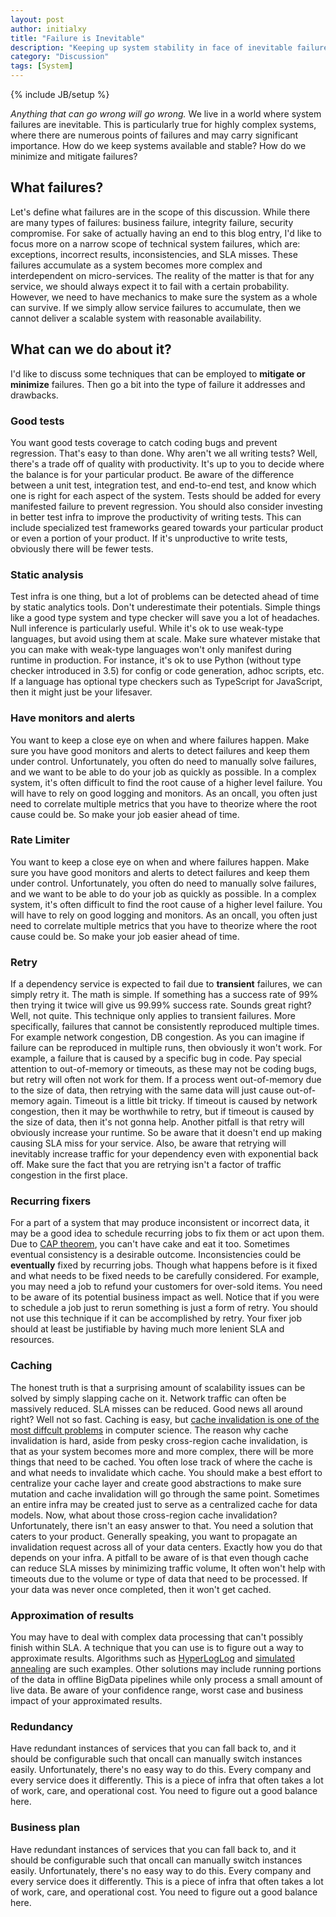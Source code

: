 ```yaml
---
layout: post
author: initialxy
title: "Failure is Inevitable"
description: "Keeping up system stability in face of inevitable failures"
category: "Discussion"
tags: [System]
---
```

{% include JB/setup %}

_Anything that can go wrong will go wrong._ We live in a world where system failures are inevitable. This is particularly true for highly complex systems, where there are numerous points of failures and may carry significant importance. How do we keep systems available and stable? How do we minimize and mitigate failures?<!--more-->

## What failures?
Let's define what failures are in the scope of this discussion. While there are many types of failures: business failure, integrity failure, security compromise. For sake of actually having an end to this blog entry, I'd like to focus more on a narrow scope of technical system failures, which are: exceptions, incorrect results, inconsistencies, and SLA misses. These failures accumulate as a system becomes more complex and interdependent on micro-services. The reality of the matter is that for any service, we should always expect it to fail with a certain probability. However, we need to have mechanics to make sure the system as a whole can survive. If we simply allow service failures to accumulate, then we cannot deliver a scalable system with reasonable availability.

## What can we do about it?
I'd like to discuss some techniques that can be employed to **mitigate or minimize** failures. Then go a bit into the type of failure it addresses and drawbacks.

### Good tests
You want good tests coverage to catch coding bugs and prevent regression. That's easy to than done. Why aren't we all writing tests? Well, there's a trade off of quality with productivity. It's up to you to decide where the balance is for your particular product. Be aware of the difference between a unit test, integration test, and end-to-end test, and know which one is right for each aspect of the system. Tests should be added for every manifested failure to prevent regression. You should also consider investing in better test infra to improve the productivity of writing tests. This can include specialized test frameworks geared towards your particular product or even a portion of your product. If it's unproductive to write tests, obviously there will be fewer tests.

### Static analysis
Test infra is one thing, but a lot of problems can be detected ahead of time by static analytics tools. Don't underestimate their potentials. Simple things like a good type system and type checker will save you a lot of headaches. Null inference is particularly useful. While it's ok to use weak-type languages, but avoid using them at scale. Make sure whatever mistake that you can make with weak-type languages won't only manifest during runtime in production. For instance, it's ok to use Python (without type checker introduced in 3.5) for config or code generation, adhoc scripts, etc. If a language has optional type checkers such as TypeScript for JavaScript, then it might just be your lifesaver.

### Have monitors and alerts
You want to keep a close eye on when and where failures happen. Make sure you have good monitors and alerts to detect failures and keep them under control. Unfortunately, you often do need to manually solve failures, and we want to be able to do your job as quickly as possible. In a complex system, it's often difficult to find the root cause of a higher level failure. You will have to rely on good logging and monitors. As an oncall, you often just need to correlate multiple metrics that you have to theorize where the root cause could be. So make your job easier ahead of time.

### Rate Limiter
You want to keep a close eye on when and where failures happen. Make sure you have good monitors and alerts to detect failures and keep them under control. Unfortunately, you often do need to manually solve failures, and we want to be able to do your job as quickly as possible. In a complex system, it's often difficult to find the root cause of a higher level failure. You will have to rely on good logging and monitors. As an oncall, you often just need to correlate multiple metrics that you have to theorize where the root cause could be. So make your job easier ahead of time.


### Retry
If a dependency service is expected to fail due to **transient** failures, we can simply retry it. The math is simple. If something has a success rate of 99% then trying it twice will give us 99.99% success rate. Sounds great right? Well, not quite. This technique only applies to transient failures. More specifically, failures that cannot be consistently reproduced multiple times. For example network congestion, DB congestion. As you can imagine if failure can be reproduced in multiple runs, then obviously it won't work. For example, a failure that is caused by a specific bug in code. Pay special attention to out-of-memory or timeouts, as these may not be coding bugs, but retry will often not work for them. If a process went out-of-memory due to the size of data, then retrying with the same data will just cause out-of-memory again. Timeout is a little bit tricky. If timeout is caused by network congestion, then it may be worthwhile to retry, but if timeout is caused by the size of data, then it's not gonna help. Another pitfall is that retry will obviously increase your runtime. So be aware that it doesn't end up making causing SLA miss for your service. Also, be aware that retrying will inevitably increase traffic for your dependency even with exponential back off. Make sure the fact that you are retrying isn't a factor of traffic congestion in the first place.

### Recurring fixers
For a part of a system that may produce inconsistent or incorrect data, it may be a good idea to schedule recurring jobs to fix them or act upon them. Due to [CAP theorem](https://en.wikipedia.org/wiki/CAP_theorem), you can't have cake and eat it too. Sometimes eventual consistency is a desirable outcome. Inconsistencies could be **eventually** fixed by recurring jobs. Though what happens before is it fixed and what needs to be fixed needs to be carefully considered. For example, you may need a job to refund your customers for over-sold items. You need to be aware of its potential business impact as well. Notice that if you were to schedule a job just to rerun something is just a form of retry. You should not use this technique if it can be accomplished by retry. Your fixer job should at least be justifiable by having much more lenient SLA and resources.

### Caching
The honest truth is that a surprising amount of scalability issues can be solved by simply slapping cache on it. Network traffic can often be massively reduced. SLA misses can be reduced. Good news all around right? Well not so fast. Caching is easy, but [cache invalidation is one of the most diffcult problems](https://martinfowler.com/bliki/TwoHardThings.html) in computer science. The reason why cache invalidation is hard, aside from pesky cross-region cache invalidation, is that as your system becomes more and more complex, there will be more things that need to be cached. You often lose track of where the cache is and what needs to invalidate which cache. You should make a best effort to centralize your cache layer and create good abstractions to make sure mutation and cache invalidation will go through the same point. Sometimes an entire infra may be created just to serve as a centralized cache for data models. Now, what about those cross-region cache invalidation? Unfortunately, there isn't an easy answer to that. You need a solution that caters to your product. Generally speaking, you want to propagate an invalidation request across all of your data centers. Exactly how you do that depends on your infra. A pitfall to be aware of is that even though cache can reduce SLA misses by minimizing traffic volume, It often won't help with timeouts due to the volume or type of data that need to be processed. If your data was never once completed, then it won't get cached.

### Approximation of results
You may have to deal with complex data processing that can't possibly finish within SLA. A technique that you can use is to figure out a way to approximate results. Algorithms such as [HyperLogLog](https://en.wikipedia.org/wiki/HyperLogLog) and [simulated annealing](https://en.wikipedia.org/wiki/Simulated_annealing) are such examples. Other solutions may include running portions of the data in offline BigData pipelines while only process a small amount of live data. Be aware of your confidence range, worst case and business impact of your approximated results.

### Redundancy
Have redundant instances of services that you can fall back to, and it should be configurable such that oncall can manually switch instances easily. Unfortunately, there's no easy way to do this. Every company and every service does it differently. This is a piece of infra that often takes a lot of work, care, and operational cost. You need to figure out a good balance here.

### Business plan
Have redundant instances of services that you can fall back to, and it should be configurable such that oncall can manually switch instances easily. Unfortunately, there's no easy way to do this. Every company and every service does it differently. This is a piece of infra that often takes a lot of work, care, and operational cost. You need to figure out a good balance here.